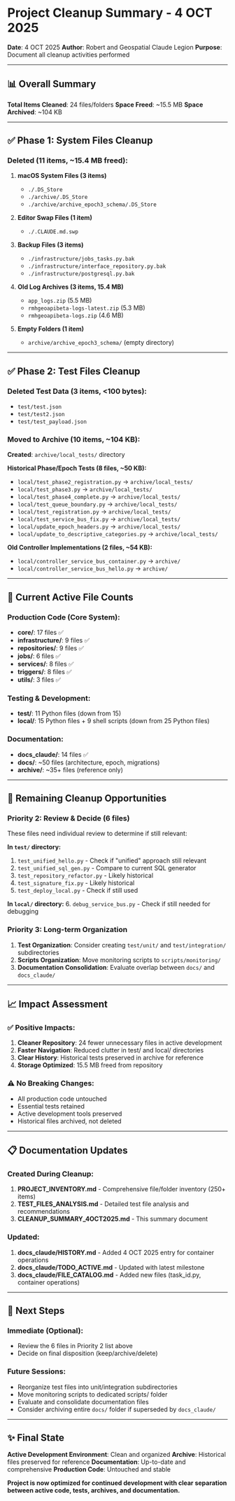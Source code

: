 # Project Cleanup Summary - 4 OCT 2025

**Date**: 4 OCT 2025
**Author**: Robert and Geospatial Claude Legion
**Purpose**: Document all cleanup activities performed

---

## 📊 Overall Summary

**Total Items Cleaned**: 24 files/folders
**Space Freed**: ~15.5 MB
**Space Archived**: ~104 KB

---

## ✅ Phase 1: System Files Cleanup

### Deleted (11 items, ~15.4 MB freed):

1. **macOS System Files (3 items)**
   - `./.DS_Store`
   - `./archive/.DS_Store`
   - `./archive/archive_epoch3_schema/.DS_Store`

2. **Editor Swap Files (1 item)**
   - `./.CLAUDE.md.swp`

3. **Backup Files (3 items)**
   - `./infrastructure/jobs_tasks.py.bak`
   - `./infrastructure/interface_repository.py.bak`
   - `./infrastructure/postgresql.py.bak`

4. **Old Log Archives (3 items, 15.4 MB)**
   - `app_logs.zip` (5.5 MB)
   - `rmhgeoapibeta-logs-latest.zip` (5.3 MB)
   - `rmhgeoapibeta-logs.zip` (4.6 MB)

5. **Empty Folders (1 item)**
   - `archive/archive_epoch3_schema/` (empty directory)

---

## ✅ Phase 2: Test Files Cleanup

### Deleted Test Data (3 items, <100 bytes):
- `test/test.json`
- `test/test2.json`
- `test/test_payload.json`

### Moved to Archive (10 items, ~104 KB):

**Created**: `archive/local_tests/` directory

**Historical Phase/Epoch Tests (8 files, ~50 KB):**
- `local/test_phase2_registration.py` → `archive/local_tests/`
- `local/test_phase3.py` → `archive/local_tests/`
- `local/test_phase4_complete.py` → `archive/local_tests/`
- `local/test_queue_boundary.py` → `archive/local_tests/`
- `local/test_registration.py` → `archive/local_tests/`
- `local/test_service_bus_fix.py` → `archive/local_tests/`
- `local/update_epoch_headers.py` → `archive/local_tests/`
- `local/update_to_descriptive_categories.py` → `archive/local_tests/`

**Old Controller Implementations (2 files, ~54 KB):**
- `local/controller_service_bus_container.py` → `archive/`
- `local/controller_service_bus_hello.py` → `archive/`

---

## 📁 Current Active File Counts

### Production Code (Core System):
- **core/**: 17 files ✅
- **infrastructure/**: 9 files ✅
- **repositories/**: 9 files ✅
- **jobs/**: 6 files ✅
- **services/**: 8 files ✅
- **triggers/**: 8 files ✅
- **utils/**: 3 files ✅

### Testing & Development:
- **test/**: 11 Python files (down from 15)
- **local/**: 15 Python files + 9 shell scripts (down from 25 Python files)

### Documentation:
- **docs_claude/**: 14 files ✅
- **docs/**: ~50 files (architecture, epoch, migrations)
- **archive/**: ~35+ files (reference only)

---

## 🎯 Remaining Cleanup Opportunities

### Priority 2: Review & Decide (6 files)
These files need individual review to determine if still relevant:

**In `test/` directory:**
1. `test_unified_hello.py` - Check if "unified" approach still relevant
2. `test_unified_sql_gen.py` - Compare to current SQL generator
3. `test_repository_refactor.py` - Likely historical
4. `test_signature_fix.py` - Likely historical
5. `test_deploy_local.py` - Check if still used

**In `local/` directory:**
6. `debug_service_bus.py` - Check if still needed for debugging

### Priority 3: Long-term Organization
1. **Test Organization**: Consider creating `test/unit/` and `test/integration/` subdirectories
2. **Scripts Organization**: Move monitoring scripts to `scripts/monitoring/`
3. **Documentation Consolidation**: Evaluate overlap between `docs/` and `docs_claude/`

---

## 📈 Impact Assessment

### ✅ Positive Impacts:
1. **Cleaner Repository**: 24 fewer unnecessary files in active development
2. **Faster Navigation**: Reduced clutter in test/ and local/ directories
3. **Clear History**: Historical tests preserved in archive for reference
4. **Storage Optimized**: 15.5 MB freed from repository

### ⚠️ No Breaking Changes:
- All production code untouched
- Essential tests retained
- Active development tools preserved
- Historical files archived, not deleted

---

## 📋 Documentation Updates

### Created During Cleanup:
1. **PROJECT_INVENTORY.md** - Comprehensive file/folder inventory (250+ items)
2. **TEST_FILES_ANALYSIS.md** - Detailed test file analysis and recommendations
3. **CLEANUP_SUMMARY_4OCT2025.md** - This summary document

### Updated:
1. **docs_claude/HISTORY.md** - Added 4 OCT 2025 entry for container operations
2. **docs_claude/TODO_ACTIVE.md** - Updated with latest milestone
3. **docs_claude/FILE_CATALOG.md** - Added new files (task_id.py, container operations)

---

## 🚀 Next Steps

### Immediate (Optional):
- Review the 6 files in Priority 2 list above
- Decide on final disposition (keep/archive/delete)

### Future Sessions:
- Reorganize test files into unit/integration subdirectories
- Move monitoring scripts to dedicated scripts/ folder
- Evaluate and consolidate documentation files
- Consider archiving entire `docs/` folder if superseded by `docs_claude/`

---

## ✨ Final State

**Active Development Environment**: Clean and organized
**Archive**: Historical files preserved for reference
**Documentation**: Up-to-date and comprehensive
**Production Code**: Untouched and stable

**Project is now optimized for continued development with clear separation between active code, tests, archives, and documentation.**
